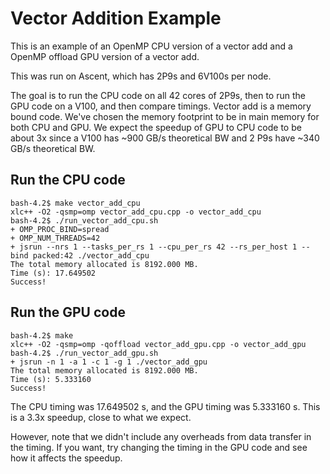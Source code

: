 
 # Vector Addition Example

 This is an example of an OpenMP CPU version of a vector add
 and a OpenMP offload GPU version of a vector add.

 This was run on Ascent, which has 2P9s and 6V100s per node.

 The goal is to run the CPU code on all 42 cores of 2P9s,
 then to run the GPU code on a V100, and then compare
 timings. Vector add is a memory bound code. We've chosen
 the memory footprint to be in main memory for both CPU and GPU.
 We expect the speedup of GPU to CPU code to be about 3x
 since a V100 has ~900 GB/s theoretical BW and 2 P9s have
 ~340 GB/s theoretical BW. 

 ## Run the CPU code

 ```
 bash-4.2$ make vector_add_cpu 
 xlc++ -O2 -qsmp=omp vector_add_cpu.cpp -o vector_add_cpu
 bash-4.2$ ./run_vector_add_cpu.sh 
 + OMP_PROC_BIND=spread
 + OMP_NUM_THREADS=42
 + jsrun --nrs 1 --tasks_per_rs 1 --cpu_per_rs 42 --rs_per_host 1 --bind packed:42 ./vector_add_cpu
 The total memory allocated is 8192.000 MB.
 Time (s): 17.649502
 Success!
 ```

 ## Run the GPU code

 ```
 bash-4.2$ make 
 xlc++ -O2 -qsmp=omp -qoffload vector_add_gpu.cpp -o vector_add_gpu
 bash-4.2$ ./run_vector_add_gpu.sh
 + jsrun -n 1 -a 1 -c 1 -g 1 ./vector_add_gpu
 The total memory allocated is 8192.000 MB.
 Time (s): 5.333160
 Success!
 ```
  The CPU timing was 17.649502 s, and the GPU timing was 5.333160 s.
  This is a 3.3x speedup, close to what we expect.
  
  However, note that we didn't include any overheads from data transfer in the timing.
  If you want, try changing the timing in the GPU code and see how it 
  affects the speedup.

 
